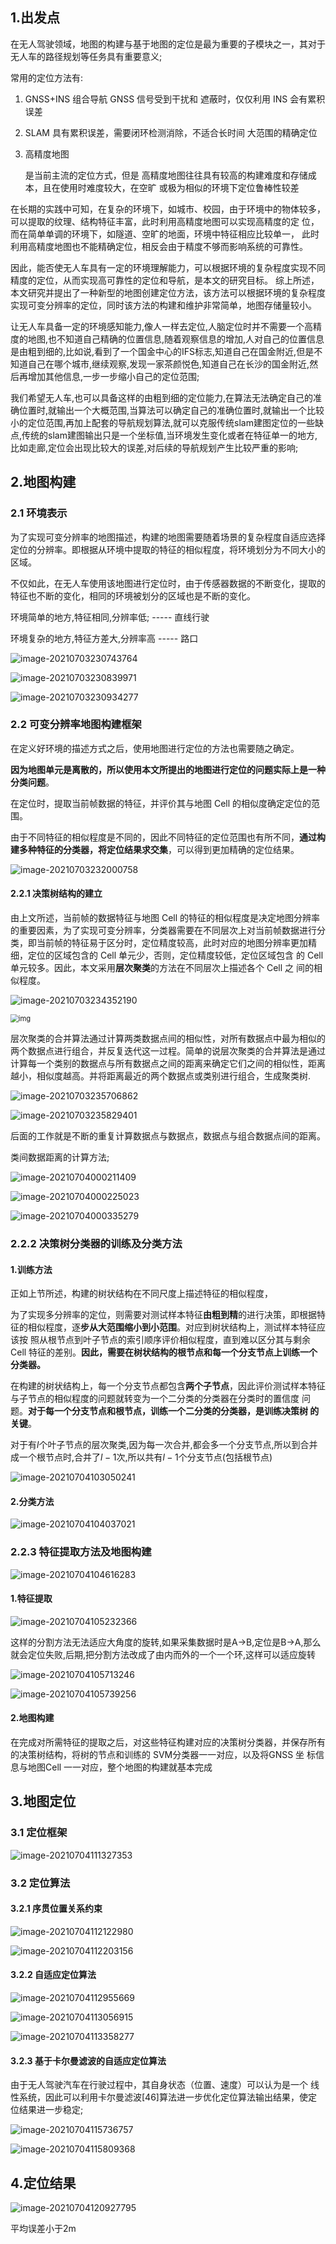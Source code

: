 ## 1.出发点

在无人驾驶领域，地图的构建与基于地图的定位是最为重要的子模块之一，其对于无人车的路径规划等任务具有重要意义;

常用的定位方法有:

1. GNSS+INS 组合导航  GNSS 信号受到干扰和 遮蔽时，仅仅利用 INS 会有累积误差

2. SLAM             具有累积误差，需要闭环检测消除，不适合长时间 大范围的精确定位

3. 高精度地图     

   是当前主流的定位方式，但是 高精度地图往往具有较高的构建难度和存储成本，且在使用时难度较大，在空旷 或极为相似的环境下定位鲁棒性较差

在长期的实践中可知，在复杂的环境下，如城市、校园，由于环境中的物体较多，可以提取的纹理、结构特征丰富，此时利用高精度地图可以实现高精度的定 位，而在简单单调的环境下，如隧道、空旷的地面，环境中特征相应比较单一， 此时利用高精度地图也不能精确定位，相反会由于精度不够而影响系统的可靠性。 

因此，能否使无人车具有一定的环境理解能力，可以根据环境的复杂程度实现不同精度的定位，从而实现高可靠性的定位和导航，是本文的研究目标。 综上所述，本文研究并提出了一种新型的地图创建定位方法，该方法可以根据环境的复杂程度实现可变分辨率的定位，同时该方法的构建和维护非常简单，地图存储量较小。



让无人车具备一定的环境感知能力,像人一样去定位,人脑定位时并不需要一个高精度的地图,也不知道自己精确的位置信息,随着观察信息的增加,人对自己的位置信息是由粗到细的,比如说,看到了一个国金中心的IFS标志,知道自己在国金附近,但是不知道自己在哪个城市,继续观察,发现一家茶颜悦色,知道自己在长沙的国金附近,然后再增加其他信息,一步一步缩小自己的定位范围;

我们希望无人车,也可以具备这样的由粗到细的定位能力,在算法无法确定自己的准确位置时,就输出一个大概范围,当算法可以确定自己的准确位置时,就输出一个比较小的定位范围,再加上配套的导航规划算法,就可以克服传统slam建图定位的一些缺点,传统的slam建图输出只是一个坐标值,当环境发生变化或者在特征单一的地方,比如走廊,定位会出现比较大的误差,对后续的导航规划产生比较严重的影响;



## 2.地图构建

### 2.1 环境表示

为了实现可变分辨率的地图描述，构建的地图需要随着场景的复杂程度自适应选择定位的分辨率。即根据从环境中提取的特征的相似程度，将环境划分为不同大小的区域。

不仅如此，在无人车使用该地图进行定位时，由于传感器数据的不断变化，提取的特征也不断的变化，相同的环境被划分的区域也是不断的变化。

环境简单的地方,特征相同,分辨率低;    ----- 直线行驶

环境复杂的地方,特征方差大,分辨率高  ----- 路口

![image-20210703230743764](6.李时珍类人导航.assets/image-20210703230743764.png)

![image-20210703230839971](6.李时珍类人导航.assets/image-20210703230839971.png)

![image-20210703230934277](6.李时珍类人导航.assets/image-20210703230934277.png)

### 2.2 可变分辨率地图构建框架

在定义好环境的描述方式之后，使用地图进行定位的方法也需要随之确定。

**因为地图单元是离散的，所以使用本文所提出的地图进行定位的问题实际上是一种 分类问题**。

在定位时，提取当前帧数据的特征，并评价其与地图 Cell 的相似度确定定位的范围。

由于不同特征的相似程度是不同的，因此不同特征的定位范围也有所不同，**通过构建多种特征的分类器，将定位结果求交集**，可以得到更加精确的定位结果。

![image-20210703232000758](6.李时珍类人导航.assets/image-20210703232000758.png)

#### 2.2.1 决策树结构的建立

由上文所述，当前帧的数据特征与地图 Cell 的特征的相似程度是决定地图分辨率的重要因素，为了实现可变分辨率，分类器需要在不同层次上对当前帧数据进行分类，即当前帧的特征易于区分时，定位精度较高，此时对应的地图分辨率更加精细，定位的区域包含的 Cell 单元少，否则，定位精度较低，定位区域包含 的 Cell 单元较多。因此，本文采用**层次聚类**的方法在不同层次上描述各个 Cell 之 间的相似程度。

![image-20210703234352190](6.李时珍类人导航.assets/image-20210703234352190.png)

<img src="6.李时珍类人导航.assets/v2-3aed2646f89280472646264b8a740242_720w.jpg" alt="img" style="zoom:80%;" />

层次聚类的合并算法通过计算两类数据点间的相似性，对所有数据点中最为相似的两个数据点进行组合，并反复迭代这一过程。简单的说层次聚类的合并算法是通过计算每一个类别的数据点与所有数据点之间的距离来确定它们之间的相似性，距离越小，相似度越高。并将距离最近的两个数据点或类别进行组合，生成聚类树.

![image-20210703235706862](6.李时珍类人导航.assets/image-20210703235706862.png)

![image-20210703235829401](6.李时珍类人导航.assets/image-20210703235829401.png)

后面的工作就是不断的重复计算数据点与数据点，数据点与组合数据点间的距离。

类间数据距离的计算方法;

![image-20210704000211409](6.李时珍类人导航.assets/image-20210704000211409.png)

![image-20210704000225023](6.李时珍类人导航.assets/image-20210704000225023.png)

![image-20210704000335279](6.李时珍类人导航.assets/image-20210704000335279.png)

### 2.2.2  决策树分类器的训练及分类方法

#### 1.训练方法

正如上节所述，构建的树状结构在不同尺度上描述特征的相似程度，

为了实现多分辨率的定位，则需要对测试样本特征**由粗到精**的进行决策，即根据特征的相似程度，逐**步从大范围缩小到小范围**。对应到树状结构上，测试样本特征应该按 照从根节点到叶子节点的索引顺序评价相似程度，直到难以区分其与剩余 Cell 特征的差别。**因此，需要在树状结构的根节点和每一个分支节点上训练一个分类器。**

在构建的树状结构上，每一个分支节点都包含**两个子节点**，因此评价测试样本特征与子节点的相似程度的问题就转变为一个二分类的分类器在分类时的置信度 问题。**对于每一个分支节点和根节点，训练一个二分类的分类器，是训练决策树 的关键**。

对于有$l$个叶子节点的层次聚类,因为每一次合并,都会多一个分支节点,所以到合并成一个根节点时,合并了$l-1$次,所以共有$l-1$个分支节点(包括根节点)

![image-20210704103050241](6.李时珍类人导航.assets/image-20210704103050241.png)

#### 2.分类方法

![image-20210704104037021](6.李时珍类人导航.assets/image-20210704104037021.png)

### 2.2.3 特征提取方法及地图构建

![image-20210704104616283](6.李时珍类人导航.assets/image-20210704104616283.png)

#### 1.特征提取

![image-20210704105232366](6.李时珍类人导航.assets/image-20210704105232366.png)

这样的分割方法无法适应大角度的旋转,如果采集数据时是A->B,定位是B->A,那么就会定位失败,后期,把分割方法改成了由内而外的一个一个环,这样可以适应旋转

![image-20210704105713246](6.李时珍类人导航.assets/image-20210704105713246.png)

![image-20210704105739256](6.李时珍类人导航.assets/image-20210704105739256.png)

#### 2.地图构建

在完成对所需特征的提取之后，对这些特征构建对应的决策树分类器，并保存所有的决策树结构，将树的节点和训练的 SVM分类器一一对应，以及将GNSS 坐 标信息与地图Cell 一一对应，整个地图的构建就基本完成

## 3.地图定位

### 3.1 定位框架

![image-20210704111327353](6.李时珍类人导航.assets/image-20210704111327353.png)

### 3.2 定位算法

#### 3.2.1 序贯位置关系约束

![image-20210704112122980](6.李时珍类人导航.assets/image-20210704112122980.png)

![image-20210704112203156](6.李时珍类人导航.assets/image-20210704112203156.png)

#### 3.2.2 自适应定位算法

![image-20210704112955669](6.李时珍类人导航.assets/image-20210704112955669.png)

![image-20210704113056915](6.李时珍类人导航.assets/image-20210704113056915.png)

![image-20210704113358277](6.李时珍类人导航.assets/image-20210704113358277.png)

#### 3.2.3 基于卡尔曼滤波的自适应定位算法

由于无人驾驶汽车在行驶过程中，其自身状态（位置、速度）可以认为是一个 线性系统，因此可以利用卡尔曼滤波[46]算法进一步优化定位算法输出结果，使定 位结果进一步稳定;

![image-20210704115736757](6.李时珍类人导航.assets/image-20210704115736757.png)

![image-20210704115809368](6.李时珍类人导航.assets/image-20210704115809368.png)

## 4.定位结果

![image-20210704120927795](6.李时珍类人导航.assets/image-20210704120927795.png)

平均误差小于2m